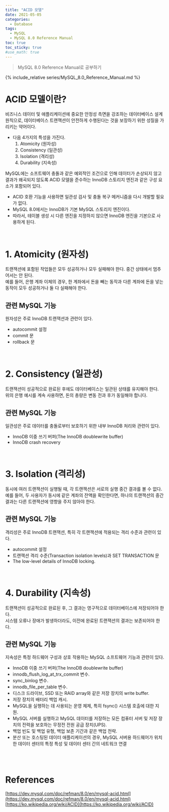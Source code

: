 ```yaml
---
title: "ACID 모델"
date: 2021-05-05
categories:
  - Database
tags:
  - MySQL
  - MySQL 8.0 Reference Manual
toc: true
toc_sticky: true
#use_math: true
---
```

> MySQL 8.0 Reference Manual로 공부하기

{% include_relative series/MySQL_8.0_Reference_Manual.md %}

# ACID 모델이란?
비즈니스 데이터 및 애플리케이션에 중요한 안정성 측면을 강조하는 데이터베이스 설계 원칙으로, 데이터베이스 트랜잭션이 안전하게 수행된다는 것을 보장하기 위한 성질을 가리키는 약어이다.

- 다음 4가지의 특성을 가진다.
  1. Atomicity (원자성)
  2. Consistency (일관성)
  3. Isolation (격리성)
  4. Durability (지속성)

MySQL에는 소프트웨어 충돌과 같은 예외적인 조건으로 인해 데이터가 손상되지 않고 결과가 왜곡되지 않도록 ACID 모델을 준수하는 InnoDB 스토리지 엔진과 같은 구성 요소가 포함되어 있다.  

- ACID 호환 기능을 사용하면 일관성 검사 및 충돌 복구 메커니즘을 다시 개발할 필요가 없다.
- MySQL 8.0에서는 InnoDB가 기본 MySQL 스토리지 엔진이다. 
- 따라서, 테이블 생성 시 다른 엔진을 지정하지 않으면 InnoDB 엔진을 기본으로 사용하게 된다.

<br>

# 1. Atomicity (원자성)
트랜잭션에 포함된 작업들은 모두 성공하거나 모두 실패해야 한다. 중간 상태에서 멈추어서는 안 된다.    
예를 들어, 은행 계좌 이체의 경우, 한 계좌에서 돈을 빼는 동작과 다른 계좌에 돈을 넣는 동작이 모두 성공하거나 둘 다 실패해야 한다.

## 관련 MySQL 기능
원자성은 주로 InnoDB 트랜잭션과 관련이 있다.
- autocommit 설정
- commit 문
- rollback 문

<br>

# 2. Consistency (일관성)
트랜잭션이 성공적으로 완료된 후에도 데이터베이스는 일관된 상태를 유지해야 한다.  
위의 은행 예시를 계속 사용하면, 돈의 총량은 변동 전과 후가 동일해야 합니다.

## 관련 MySQL 기능
일관성은 주로 데이터를 충돌로부터 보호하기 위한 내부 InnoDB 처리와 관련이 있다.
- InnoDB 이중 쓰기 버퍼(The InnoDB doublewrite buffer)
- InnoDB crash recovery

<br>

# 3. Isolation (격리성)
동시에 여러 트랜잭션이 실행될 때, 각 트랜잭션은 서로의 실행 중간 결과를 볼 수 없다.  
예를 들어, 두 사용자가 동시에 같은 계좌의 잔액을 확인한다면, 하나의 트랜잭션의 중간 결과는 다른 트랜잭션에 영향을 주지 않아야 한다.

## 관련 MySQL 기능
격리성은 주로 InnoDB 트랜잭션, 특히 각 트랜잭션에 적용되는 격리 수준과 관련이 있다.
- autocommit 설정
- 트랜잭션 격리 수준(Transaction isolation levels)과 SET TRANSACTION 문
- The low-level details of InnoDB locking.

<br>

# 4. Durability (지속성)
트랜잭션이 성공적으로 완료된 후, 그 결과는 영구적으로 데이터베이스에 저장되어야 한다.  
시스템 오류나 장애가 발생하더라도, 이전에 완료된 트랜잭션의 결과는 보존되어야 한다.

## 관련 MySQL 기능
지속성은 특정 하드웨어 구성과 상호 작용하는 MySQL 소프트웨어 기능과 관련이 있다.
- InnoDB 이중 쓰기 버퍼(The InnoDB doublewrite buffer)
- innodb_flush_log_at_trx_commit 변수.
- sync_binlog 변수.
- innodb_file_per_table 변수.
- 디스크 드라이브, SSD 또는 RAID array와 같은 저장 장치의 write buffer.
- 저장 장치의 배터리 백업 캐시.
- MySQL을 실행하는 데 사용되는 운영 체제, 특히 fsync() 시스템 호출에 대한 지원.
- MySQL 서버를 실행하고 MySQL 데이터를 저장하는 모든 컴퓨터 서버 및 저장 장치의 전력을 보호하는 무정전 전원 공급 장치(UPS).
- 백업 빈도 및 백업 유형, 백업 보존 기간과 같은 백업 전략.
- 분산 또는 호스팅된 데이터 애플리케이션의 경우, MySQL 서버용 하드웨어가 위치한 데이터 센터의 특정 특성 및 데이터 센터 간의 네트워크 연결


<br>
<br>

# References

[https://dev.mysql.com/doc/refman/8.0/en/mysql-acid.html](https://dev.mysql.com/doc/refman/8.0/en/mysql-acid.html)  
[https://ko.wikipedia.org/wiki/ACID](https://ko.wikipedia.org/wiki/ACID)  
